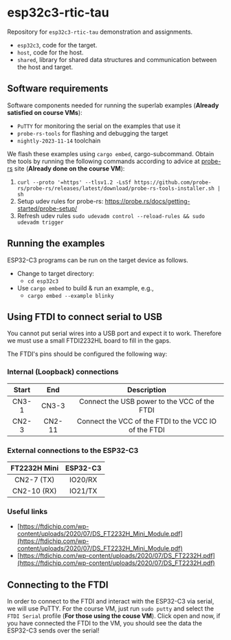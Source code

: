 # esp32c3-rtic-tau

Repository for `esp32c3-rtic-tau` demonstration and assignments.

- `esp32c3`, code for the target.
- `host`, code for the host.
- `shared`, library for shared data structures and communication between the host and target.

## Software requirements

Software components needed for running the superlab examples (**Already satisfied on course VMs**):

- `PuTTY` for monitoring the serial on the examples that use it
- `probe-rs-tools` for flashing and debugging the target
- `nightly-2023-11-14` toolchain

We flash these examples using `cargo embed`, cargo-subcommand. Obtain the tools by running the following commands according to advice at [probe-rs](https://probe.rs/) site (**Already done on the course VM**):

1. `curl --proto '=https' --tlsv1.2 -LsSf https://github.com/probe-rs/probe-rs/releases/latest/download/probe-rs-tools-installer.sh | sh`
2. Setup udev rules for probe-rs: <https://probe.rs/docs/getting-started/probe-setup/>
3. Refresh udev rules `sudo udevadm control --reload-rules && sudo udevadm trigger`

## Running the examples

ESP32-C3 programs can be run on the target device as follows.

- Change to target directory:
  - `cd esp32c3`
- Use `cargo embed` to build & run an example, e.g.,
  - `cargo embed --example blinky`

## Using FTDI to connect serial to USB

You cannot put serial wires into a USB port and expect it to work. Therefore we must use a small FTDI2232HL board to
fill in the gaps.

The FTDI's pins should be configured the following way:

### Internal (Loopback) connections

| **Start** | **End** | **Description** |
| :-:       | :-:     | :-:             |
| CN3-1     | CN3-3   | Connect the USB power to the VCC of the FTDI |
| CN2-3     | CN2-11  | Connect the VCC of the FTDI to the VCC IO of the FTDI |

### External connections to the ESP32-C3

| FT2232H Mini  | ESP32-C3 |
| :-:           | :-:      |
| CN2-7 (TX)    | IO20/RX  |
| CN2-10 (RX)   | IO21/TX  |

### Useful links

- [https://ftdichip.com/wp-content/uploads/2020/07/DS_FT2232H_Mini_Module.pdf](https://ftdichip.com/wp-content/uploads/2020/07/DS_FT2232H_Mini_Module.pdf)
- [https://ftdichip.com/wp-content/uploads/2020/07/DS_FT2232H.pdf](https://ftdichip.com/wp-content/uploads/2020/07/DS_FT2232H.pdf)

## Connecting to the FTDI

In order to connect to the FTDI and interact with the ESP32-C3 via serial, we will use PuTTY. For the course VM, just run `sudo putty` and select the `FTDI Serial` profile (**For those using the couse VM**). Click open and now, if you have connected the FTDI to the VM, you should see the data the ESP32-C3 sends over the serial!
